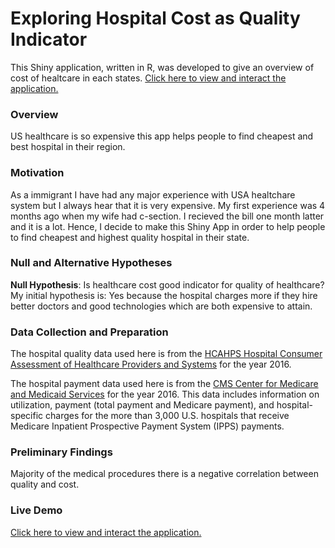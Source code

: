 # Exploring Hospital Cost as Quality Indicator

This Shiny application, written in R, was developed to give an overview of cost of healtcare in each states. [Click here to view and interact the application.]( https://berneskaracay.shinyapps.io/Medicare-Inpatient-Charge/) 

### Overview
US healthcare is so expensive this app helps people to find cheapest and best hospital in their region.

### Motivation

As a immigrant I have had any major experience with USA healtchare system but I always hear that it is very expensive. My first experience was 4 months ago when my wife had c-section. I recieved the bill one month latter and it is a lot. Hence, I decide to make this Shiny App in order to help people to find cheapest and highest quality hospital in their state. 

### Null and Alternative Hypotheses

**Null Hypothesis**:
Is healthcare cost good indicator for quality of healthcare? 
My initial hypothesis is: Yes because the hospital charges more if they
hire better doctors and good technologies which are both
expensive to attain.

### Data Collection and Preparation

The hospital quality data used here is from the [HCAHPS Hospital Consumer Assessment of Healthcare Providers and Systems](https://www.hcahpsonline.org/en/) for the year 2016. 

The hospital payment data used here is from the
[CMS Center for Medicare and Medicaid Services](https://www.cms.gov/research-statistics-data-and-systems/statistics-trends-and-reports/medicare-provider-charge-data/inpatient.html) for the year 2016. This data includes information on utilization, payment (total payment and Medicare payment), and hospital-specific charges for the more than 3,000 U.S. hospitals that receive Medicare Inpatient Prospective Payment System (IPPS) payments. 


### Preliminary Findings
Majority of the medical procedures there is a negative correlation between quality and cost.

### Live Demo

[Click here to view and interact the application.]( https://berneskaracay.shinyapps.io/Medicare-Inpatient-Charge/) 
